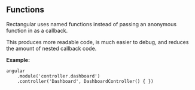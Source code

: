 ## Functions

Rectangular uses named functions instead of passing an anonymous function in as a callback.

This produces more readable code, is much easier to debug, and reduces the amount of nested callback code.

**Example:**

	angular
		.module('controller.dashboard')
		.controller('Dashboard', DashboardController() { })